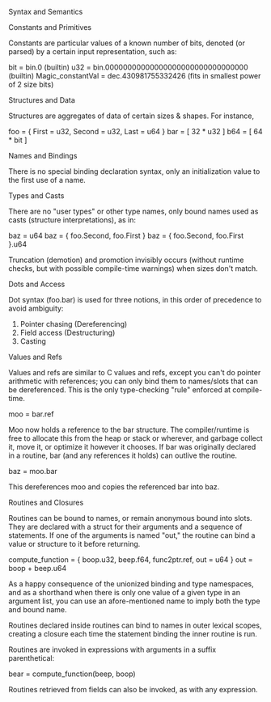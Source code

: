 Syntax and Semantics

Constants and Primitives

Constants are particular values of a known number of bits, denoted (or parsed)
by a certain input representation, such as:

bit = bin.0 (builtin)
u32 = bin.00000000000000000000000000000000 (builtin)
Magic_constantVal = dec.430981755332426 (fits in smallest power of 2 size bits)

Structures and Data

Structures are aggregates of data of certain sizes & shapes. For instance,

foo = { First = u32, Second = u32, Last = u64 }
bar = [ 32 * u32 ]
b64 = [ 64 * bit ]

Names and Bindings

There is no special binding declaration syntax, only an initialization value
to the first use of a name.

Types and Casts

There are no "user types" or other type names, only bound names used as casts
(structure interpretations), as in:

baz = u64
baz = { foo.Second, foo.First }
baz = { foo.Second, foo.First }.u64

Truncation (demotion) and promotion invisibly occurs (without runtime checks,
but with possible compile-time warnings) when sizes don't match.

Dots and Access

Dot syntax (foo.bar) is used for three notions, in this order of precedence
to avoid ambiguity:

1. Pointer chasing (Dereferencing)
2. Field access (Destructuring)
3. Casting

Values and Refs

Values and refs are similar to C values and refs, except you can't do pointer
arithmetic with references; you can only bind them to names/slots that can be
dereferenced. This is the only type-checking "rule" enforced at compile-time.

moo = bar.ref

Moo now holds a reference to the bar structure. The compiler/runtime is free
to allocate this from the heap or stack or wherever, and garbage collect it,
move it, or optimize it however it chooses. If bar was originally declared
in a routine, bar (and any references it holds) can outlive the routine.

baz = moo.bar

This dereferences moo and copies the referenced bar into baz. 

Routines and Closures

Routines can be bound to names, or remain anonymous bound into slots. They
are declared with a struct for their arguments and a sequence of statements.
If one of the arguments is named "out," the routine can bind a value or 
structure to it before returning.

compute_function = { boop.u32, beep.f64, func2ptr.ref, out = u64 }
  out = boop + beep.u64

As a happy consequence of the unionized binding and type namespaces, and as a
shorthand when there is only one value of a given type in an argument list,
you can use an afore-mentioned name to imply both the type and bound name.

Routines declared inside routines can bind to names in outer lexical scopes,
creating a closure each time the statement binding the inner routine is run.

Routines are invoked in expressions with arguments in a suffix parenthetical:

bear = compute_function(beep, boop)

Routines retrieved from fields can also be invoked, as with any expression.